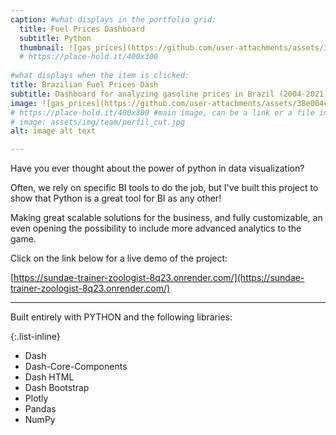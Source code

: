 ```yaml
---
caption: #what displays in the portfolio grid:
  title: Fuel Prices Dashboard
  subtitle: Python
  thumbnail: ![gas_prices](https://github.com/user-attachments/assets/38e004ce-5012-41a5-9f3d-d63733fef749) # assets/img/team/gas_prices.jpg
  # https://place-hold.it/400x300
  
#what displays when the item is clicked: 
title: Brazilian Fuel Prices Dash
subtitle: Dashboard for analyzing gasoline prices in Brazil (2004-2021) made with Python.
image: ![gas_prices](https://github.com/user-attachments/assets/38e004ce-5012-41a5-9f3d-d63733fef749) # assets/img/team/gas_prices.jpg
# https://place-hold.it/400x300 #main image, can be a link or a file in assets/img/portfolio
# image: assets/img/team/perfil_cut.jpg
alt: image alt text

---
```


Have you ever thought about the power of python in data visualization?

Often, we rely on specific BI tools to do the job, but I've built this project to show that Python is a great tool for BI as any other!

Making great scalable solutions for the business, and fully customizable, an even opening the possibility to include more advanced analytics to the game.

Click on the link below for a live demo of the project:

[https://sundae-trainer-zoologist-8q23.onrender.com/](https://sundae-trainer-zoologist-8q23.onrender.com/) 

---

Built entirely with PYTHON and the following libraries:

{:.list-inline} 
- Dash
- Dash-Core-Components
- Dash HTML
- Dash Bootstrap
- Plotly
- Pandas
- NumPy
